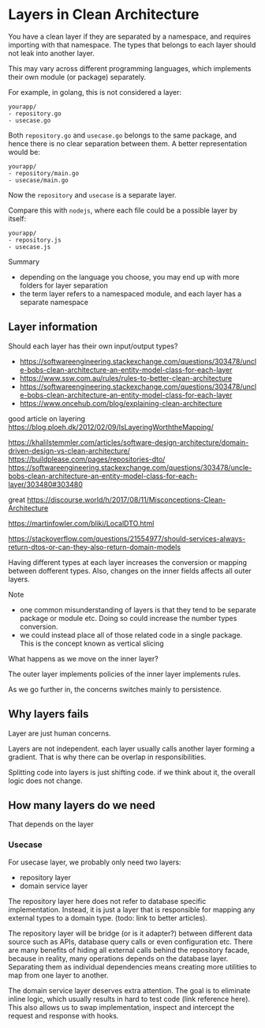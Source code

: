 # Layers in Clean Architecture

You have a clean layer if they are separated by a namespace, and requires importing with that namespace. The types that belongs to each layer should not leak into another layer.

This may vary across different programming languages, which implements their own module (or package) separately.

For example, in golang, this is not considered a layer:
```
yourapp/
- repository.go
- usecase.go
```

Both `repository.go` and `usecase.go` belongs to the same package, and hence there is no clear separation between them. A better representation would be:

```
yourapp/
- repository/main.go
- usecase/main.go
```

Now the `repository` and `usecase` is a separate layer.

Compare this with `nodejs`, where each file could be a possible layer by itself:

```
yourapp/
- repository.js
- usecase.js
```

Summary
- depending on the language you choose, you may end up with more folders for layer separation
- the term layer refers to a namespaced module, and each layer has a separate namespace

## Layer information

Should each layer has their own input/output types? 
- https://softwareengineering.stackexchange.com/questions/303478/uncle-bobs-clean-architecture-an-entity-model-class-for-each-layer
- https://www.ssw.com.au/rules/rules-to-better-clean-architecture
- https://softwareengineering.stackexchange.com/questions/303478/uncle-bobs-clean-architecture-an-entity-model-class-for-each-layer
- https://www.oncehub.com/blog/explaining-clean-architecture



good article on layering
https://blog.ploeh.dk/2012/02/09/IsLayeringWorththeMapping/

https://khalilstemmler.com/articles/software-design-architecture/domain-driven-design-vs-clean-architecture/
https://buildplease.com/pages/repositories-dto/
https://softwareengineering.stackexchange.com/questions/303478/uncle-bobs-clean-architecture-an-entity-model-class-for-each-layer/303480#303480

great 
https://discourse.world/h/2017/08/11/Misconceptions-Clean-Architecture

https://martinfowler.com/bliki/LocalDTO.html

https://stackoverflow.com/questions/21554977/should-services-always-return-dtos-or-can-they-also-return-domain-models

Having different types at each layer increases the conversion or mapping between dofferent types. Also, changes on the inner fields affects all outer layers.


Note
- one common misunderstanding of layers is that they tend to be separate package or module etc. Doing so could increase the number types conversion.
- we could instead place all of those related code in a single package. This is the concept known as vertical slicing


What happens as we move on the inner layer?

The outer layer implements policies of the inner layer implements rules.

As we go further in, the concerns switches mainly to persistence.

## Why layers fails

Layer are just human concerns. 

Layers are not independent. each layer usually calls another layer forming a gradient. That is why there can be overlap in responsibilities.

Splitting code into layers is just shifting code. if we think about it, the overall logic does not change. 


## How many layers do we need

That depends on the layer 

### Usecase

For usecase layer, we probably only need two layers:

- repository layer
- domain service layer

The repository layer here does not refer to database specific implementation. Instead, it is just a layer that is responsible for mapping any external types to a domain type. (todo: link to better articles).

The repository layer will be bridge (or is it adapter?) between different data source such as APIs, database query calls or even configuration etc. There are many benefits of hiding all external calls behind the repository facade, because in reality, many operations depends on the database layer. Separating them as individual dependencies means creating more utilities to map from one layer to another.

The domain service layer deserves extra attention. The goal is to eliminate inline logic, which usually results in hard to test code (link reference here). This also allows us to swap implementation, inspect and intercept the request and response with hooks. 
